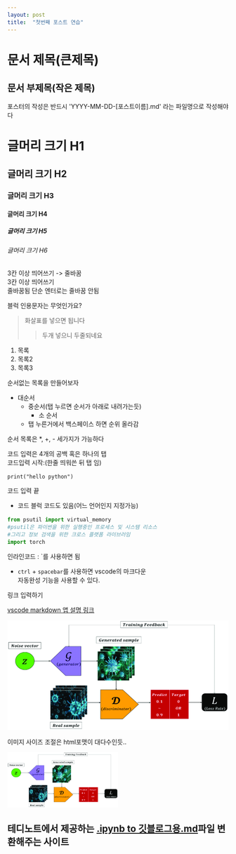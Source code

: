 ```yaml
---
layout: post
title:  "첫번째 포스트 연습"
---
```


문서 제목(큰제목)
===

문서 부제목(작은 제목)
---

포스터의 작성은 반드시 'YYYY-MM-DD-[포스트이름].md' 라는 파일명으로 작성해야 다

# 글머리 크기 H1
## 글머리 크기 H2
### 글머리 크기 H3
#### 글머리 크기 H4
##### 글머리 크기 H5
###### 글머리 크기 H6   
3칸 이상 띄어쓰기 -> 줄바꿈   
3칸 이상 띄어쓰기     
줄바꿈됨
단순 엔터로는 줄바꿈 안됨   

블럭 인용문자는 무엇인가요?
> 화살표를 넣으면 됩니다
> > 두개 넣으니 두줄되네요

1. 목록
2. 목록2
3. 목록3

순서없는 목록을 만들어보자
* 대순서
  * 중순서(탭 누르면 순서가 아래로 내려가는듯)
    * 소 순서
  * 탭 누른거에서 백스페이스 하면 순위 올라감   

순서 목록은 *, +, - 세가지가 가능하다

코드 입력은 4개의 공백 혹은 하나의 탭   
코드입력 시작:(한줄 띄워쓴 뒤 탭 임)

    print("hello python")
코드 입력 끝

* 코드 블럭 코드도 있음(어느 언어인지 지정가능)

```python
from psutil import virtual_memory
#psutil은 파이썬을 위한 실행중인 프로세스 및 시스템 리소스
#그리고 정보 검색을 위한 크로스 플랫폼 라이브러임
import torch
```

인라인코드 : `를 사용하면 됨   

* `ctrl` + `spacebar`를 사용하면 vscode의 마크다운   
자동완성 기능을 사용할 수 있다.

링크 입력하기    

[vscode markdown 앱 설명 링크](https://marketplace.visualstudio.com/items?itemName=yzhang.markdown-all-in-one#table-of-contents)


![이미지 입력](../images/GAN-Generative-Adversarial-Networks.png)

이미지 사이즈 조절은 html포맷이 대다수인듯..   

<img src="../images/GAN-Generative-Adversarial-Networks.png"  width=50% height=50%>   



## 테디노트에서 제공하는 [.ipynb to 깃블로그용.md](http://teddynote.herokuapp.com/convert)파일 변환해주는 사이트